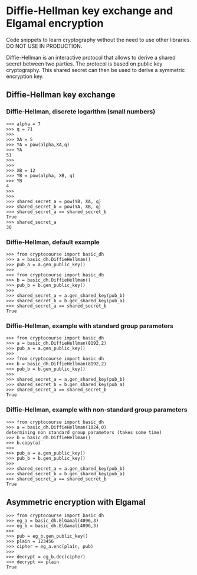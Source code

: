 # Diffie-Hellman key exchange and Elgamal encryption
Code snippets to learn cryptography without the need to use other libraries. DO NOT USE IN PRODUCTION.

Diffie-Hellman is an interactive protocol that allows to derive a shared secret between two parties. 
The protocol is based on public key cryptography. This shared secret can then be used to derive a symmetric encryption key.
## Diffie-Hellman key exchange
### Diffie-Hellman, discrete logarithm (small numbers)
```
>>> alpha = 7
>>> q = 71
>>> 
>>> XA = 5
>>> YA = pow(alpha,XA,q)
>>> YA
51
>>> 
>>> 
>>> XB = 12
>>> YB = pow(alpha, XB, q)
>>> YB
4
>>> 
>>> 
>>> shared_secret_a = pow(YB, XA, q)
>>> shared_secret_b = pow(YA, XB, q)
>>> shared_secret_a == shared_secret_b
True
>>> shared_secret_a
30
```
### Diffie-Hellman, default example
```
>>> from cryptocourse import basic_dh
>>> a = basic_dh.DiffieHellman()
>>> pub_a = a.gen_public_key()
>>> 
>>> from cryptocourse import basic_dh
>>> b = basic_dh.DiffieHellman()
>>> pub_b = b.gen_public_key()
>>> 
>>> shared_secret_a = a.gen_shared_key(pub_b)
>>> shared_secret_b = b.gen_shared_key(pub_a)
>>> shared_secret_a == shared_secret_b
True
```
### Diffie-Hellman, example with standard group parameters
```
>>> from cryptocourse import basic_dh
>>> a = basic_dh.DiffieHellman(8192,2)
>>> pub_a = a.gen_public_key()
>>> 
>>> from cryptocourse import basic_dh
>>> b = basic_dh.DiffieHellman(8192,2)
>>> pub_b = b.gen_public_key()
>>> 
>>> shared_secret_a = a.gen_shared_key(pub_b)
>>> shared_secret_b = b.gen_shared_key(pub_a)
>>> shared_secret_a == shared_secret_b
True
```
### Diffie-Hellman, example with non-standard group parameters
```
>>> from cryptocourse import basic_dh
>>> a = basic_dh.DiffieHellman(1024,0)
determining non standard group parameters (takes some time)
>>> b = basic_dh.DiffieHellman()
>>> b.copy(a)
>>> 
>>> pub_a = a.gen_public_key()
>>> pub_b = b.gen_public_key()
>>> 
>>> shared_secret_a = a.gen_shared_key(pub_b)
>>> shared_secret_b = b.gen_shared_key(pub_a)
>>> shared_secret_a == shared_secret_b
True
```
## Asymmetric encryption with Elgamal
```
>>> from cryptocourse import basic_dh
>>> eg_a = basic_dh.ElGamal(4096,3)
>>> eg_b = basic_dh.ElGamal(4096,3)
>>> 
>>> pub = eg_b.gen_public_key()
>>> plain = 123456
>>> cipher = eg_a.enc(plain, pub)
>>> 
>>> decrypt = eg_b.dec(cipher)
>>> decrypt == plain
True
```
